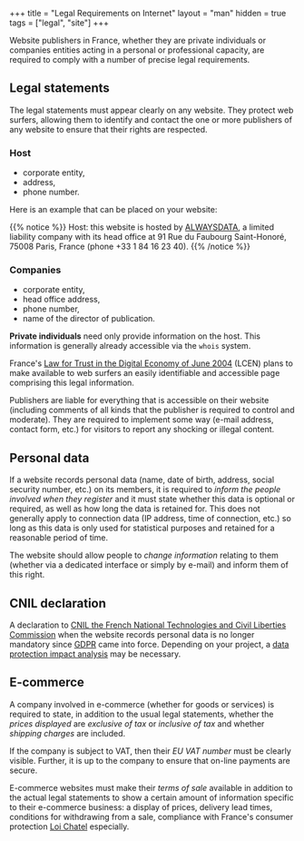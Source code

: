 +++
title = "Legal Requirements on Internet"
layout = "man"
hidden = true
tags = ["legal", "site"]
+++

Website publishers in France, whether they are private individuals or companies entities acting in a personal or professional capacity, are required to comply with a number of precise legal requirements.

## Legal statements

The legal statements must appear clearly on any website. They protect web surfers, allowing them to identify and contact the one or more publishers of any website to ensure that their rights are respected.

### Host

- corporate entity,
- address,
- phone number.

Here is an example that can be placed on your website:

{{% notice %}}
Host: this website is hosted by [ALWAYSDATA](https://www.alwaysdata.com), a limited liability company with its head office at 91 Rue du Faubourg Saint-Honoré, 75008 Paris, France (phone +33 1 84 16 23 40).
{{% /notice %}}

### Companies

- corporate entity,
- head office address,
- phone number,
- name of the director of publication.

**Private individuals** need only provide information on the host. This information is generally already accessible via the `whois` system.

France's [Law for Trust in the Digital Economy of June 2004](http://www.legifrance.gouv.fr/affichTexte.do?cidTexte=LEGITEXT000005789847&dateTexte=20080724) (LCEN) plans to make available to web surfers an easily identifiable and accessible page comprising this legal information.

Publishers are liable for everything that is accessible on their website (including comments of all kinds that the publisher is required to control and moderate). They are required to implement some way (e-mail address, contact form, etc.) for visitors to report any shocking or illegal content.

## Personal data

If a website records personal data (name, date of birth, address, social security number, etc.) on its members, it is required to *inform the people involved when they register* and it must state whether this data is optional or required, as well as how long the data is retained for. This does not generally apply to connection data (IP address, time of connection, etc.) so long as this data is only used for statistical purposes and retained for a reasonable period of time.

The website should allow people to *change information* relating to them (whether via a dedicated interface or simply by e-mail) and inform them of this right.

## CNIL declaration

A declaration to [CNIL the French National Technologies and Civil Liberties Commission](http://www.cnil.fr) when the website records personal data is no longer mandatory since [GDPR](https://www.cnil.fr/fr/reglement-europeen-protection-donnees) came into force. Depending on your project, a [data protection impact analysis](https://www.cnil.fr/fr/RGPD-analyse-impact-protection-des-donnees-pia) may be necessary.

## E-commerce

A company involved in e-commerce (whether for goods or services) is required to state, in addition to the usual legal statements, whether the *prices displayed* are *exclusive of tax* or *inclusive of tax* and whether *shipping charges* are included.

If the company is subject to VAT, then their *EU VAT number* must be clearly visible. Further, it is up to the company to ensure that on-line payments are secure.

E-commerce websites must make their *terms of sale* available in addition to the actual legal statements to show a certain amount of information specific to their e-commerce business: a display of prices, delivery lead times, conditions for withdrawing from a sale, compliance with France's consumer protection [Loi Chatel](https://www.legifrance.gouv.fr/affichTexte.do?cidTexte=JORFTEXT000017785995&dateTexte=) especially.
